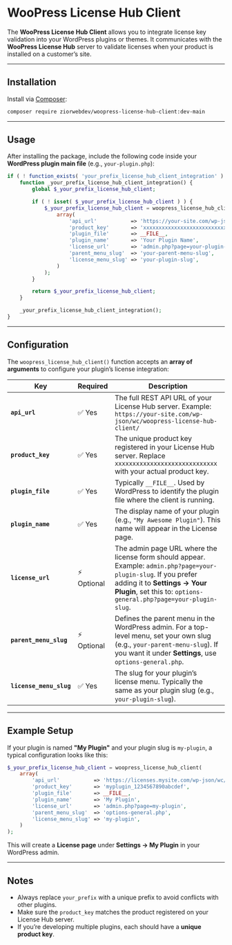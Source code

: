 # WooPress License Hub Client

The **WooPress License Hub Client** allows you to integrate license key validation into your WordPress plugins or themes. It communicates with the **WooPress License Hub** server to validate licenses when your product is installed on a customer’s site.

---

## Installation

Install via [Composer](https://getcomposer.org/):

```bash
composer require ziorwebdev/woopress-license-hub-client:dev-main
```

---

## Usage

After installing the package, include the following code inside your **WordPress plugin main file** (e.g., `your-plugin.php`):

```php
if ( ! function_exists( 'your_prefix_license_hub_client_integration' ) ) {
	function _your_prefix_license_hub_client_integration() {
		global $_your_prefix_license_hub_client;

		if ( ! isset( $_your_prefix_license_hub_client ) ) {
			$_your_prefix_license_hub_client = woopress_license_hub_client(
				array(
					'api_url'           => 'https://your-site.com/wp-json/wc/woopress-license-hub/',
					'product_key'       => 'xxxxxxxxxxxxxxxxxxxxxxxxxxxxx',
					'plugin_file'       => __FILE__,
					'plugin_name'       => 'Your Plugin Name',
					'license_url'       => 'admin.php?page=your-plugin-slug',
					'parent_menu_slug'  => 'your-parent-menu-slug',
					'license_menu_slug' => 'your-plugin-slug',
				)
			);
		}

		return $_your_prefix_license_hub_client;
	}

	_your_prefix_license_hub_client_integration();
}
```

---

## Configuration

The `woopress_license_hub_client()` function accepts an **array of arguments** to configure your plugin’s license integration:

| Key                  | Required | Description |
|-----------------------|----------|-------------|
| **`api_url`**         | ✅ Yes   | The full REST API URL of your License Hub server. Example: `https://your-site.com/wp-json/wc/woopress-license-hub-client/` |
| **`product_key`**     | ✅ Yes   | The unique product key registered in your License Hub server. Replace `xxxxxxxxxxxxxxxxxxxxxxxxxxxxx` with your actual product key. |
| **`plugin_file`**     | ✅ Yes   | Typically `__FILE__`. Used by WordPress to identify the plugin file where the client is running. |
| **`plugin_name`**     | ✅ Yes   | The display name of your plugin (e.g., `"My Awesome Plugin"`). This name will appear in the License page. |
| **`license_url`**     | ⚡ Optional | The admin page URL where the license form should appear. Example: `admin.php?page=your-plugin-slug`. If you prefer adding it to **Settings → Your Plugin**, set this to: `options-general.php?page=your-plugin-slug`. |
| **`parent_menu_slug`** | ⚡ Optional | Defines the parent menu in the WordPress admin. For a top-level menu, set your own slug (e.g., `your-parent-menu-slug`). If you want it under **Settings**, use `options-general.php`. |
| **`license_menu_slug`** | ✅ Yes   | The slug for your plugin’s license menu. Typically the same as your plugin slug (e.g., `your-plugin-slug`). |

---

## Example Setup

If your plugin is named **"My Plugin"** and your plugin slug is `my-plugin`, a typical configuration looks like this:

```php
$_your_prefix_license_hub_client = woopress_license_hub_client(
	array(
		'api_url'           => 'https://licenses.mysite.com/wp-json/wc/woopress-license-hub/',
		'product_key'       => 'myplugin_1234567890abcdef',
		'plugin_file'       => __FILE__,
		'plugin_name'       => 'My Plugin',
		'license_url'       => 'admin.php?page=my-plugin',
		'parent_menu_slug'  => 'options-general.php',
		'license_menu_slug' => 'my-plugin',
	)
);
```

This will create a **License page** under **Settings → My Plugin** in your WordPress admin.

---

## Notes

- Always replace `your_prefix` with a unique prefix to avoid conflicts with other plugins.  
- Make sure the `product_key` matches the product registered on your License Hub server.  
- If you’re developing multiple plugins, each should have a **unique product key**.  
